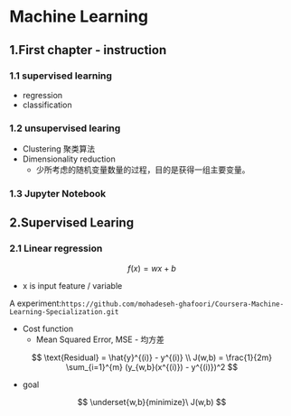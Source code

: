 # Machine Learning

## 1.First chapter - instruction

### 1.1 supervised learning

- regression
- classification

### 1.2 unsupervised learing

- Clustering 聚类算法
- Dimensionality reduction
  - 少所考虑的随机变量数量的过程，目的是获得一组主要变量。

### 1.3 Jupyter Notebook

## 2.Supervised Learing

### 2.1 Linear regression

$$
f(x) = wx+b
$$

- x is input feature / variable

A experiment:`https://github.com/mohadeseh-ghafoori/Coursera-Machine-Learning-Specialization.git`

- Cost function
  - Mean Squared Error, MSE - 均方差

$$
\text{Residual} = \hat{y}^{(i)} - y^{(i)}
\\
J(w,b) = \frac{1}{2m} \sum_{i=1}^{m} (y_{w,b}(x^{(i)}) - y^{(i)})^2
$$

- goal

$$
\underset{w,b}{minimize}\ J(w,b)
$$
